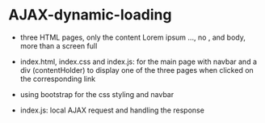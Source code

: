 AJAX-dynamic-loading
====================

- three HTML pages, only the content Lorem ipsum ..., no <html>, <head> and body, more than a screen full

- index.html, index.css and index.js: for the main page with navbar and a div (contentHolder) to display one of the three pages when clicked on the corresponding link

- using bootstrap for the css styling and navbar

- index.js: local AJAX request and handling the response
